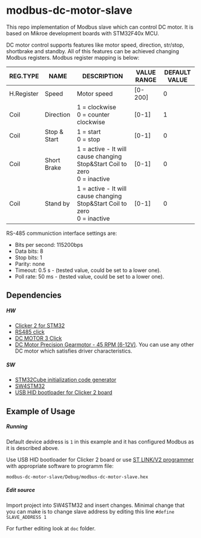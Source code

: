 # modbus-dc-motor-slave
This repo implementation of Modbus slave which can control DC motor. It is based on Mikroe development boards with STM32F40x MCU.

DC motor control supports features like motor speed, direction, str/stop, shortbrake and standby. All of this features can be achieved changing Modbus registers. Modbus register mapping is below:

| REG.TYPE   | NAME         | DESCRIPTION                                                             | VALUE RANGE | DEFAULT VALUE |
|------------|--------------|-------------------------------------------------------------------------|-------------|---------------|
| H.Register | Speed        | Motor speed                                                             | [0-200]     | 0             |
| Coil       | Direction    | 1 = clockwise<br>0 = counter clockwise                                  | [0-1]       | 1             |
| Coil       | Stop & Start | 1 = start<br>0 = stop                                                   | [0-1]       | 0             |
| Coil       | Short Brake  | 1 = active - It will cause changing  Stop&Start Coil to zero<br>0 = inactive | [0-1]       | 0             |
| Coil       | Stand by     | 1 = active - It will cause changing  Stop&Start Coil to zero<br>0 = inactive | [0-1]       | 0             |

RS-485 communiction interface settings are:
* Bits per second: 115200bps
* Data bits: 8
* Stop bits: 1
* Parity: none
* Timeout: 0.5 s - (tested value, could be set to a lower one).
* Poll rate: 50 ms - (tested value, could be set to a lower one).
 
## Dependencies

##### HW
* [Clicker 2 for STM32](https://www.mikroe.com/clicker-2-stm32f4)
* [RS485 click](https://www.mikroe.com/rs485-33v-click)
* [DC MOTOR 3 Click](https://www.mikroe.com/dc-motor-3-click)
* [DC Motor Precision Gearmotor - 45 RPM (6-12V)](https://www.sparkfun.com/products/retired/12514). You can use any other DC motor which satisfies driver characteristics.

##### SW
 * [STM32Cube initialization code generator](https://www.st.com/en/development-tools/stm32cubemx.html)
 * [SW4STM32](https://www.st.com/en/development-tools/sw4stm32.html)
 * [USB HID bootloader for Clicker 2 board](https://download.mikroe.com/examples/starter-boards/clicker-2/stm32f4/clicker-2-stm32f4-mikrobootloader-usb-hid-v130.zip)

## Example of Usage

##### Running
Default device address is `1` in this example and it has configured Modbus as it is described above.

Use USB HID bootloader for Clicker 2 board or use [ST LINK/V2 programmer](https://www.st.com/en/development-tools/st-link-v2.html) with appropriate software to programm file:

`modbus-dc-motor-slave/Debug/modbus-dc-motor-slave.hex`

##### Edit source
Import project into SW4STM32 and insert changes. Minimal change that you can make is to change slave address by editing this line `#define SLAVE_ADDRESS 1`

For further editing look at `doc` folder.
